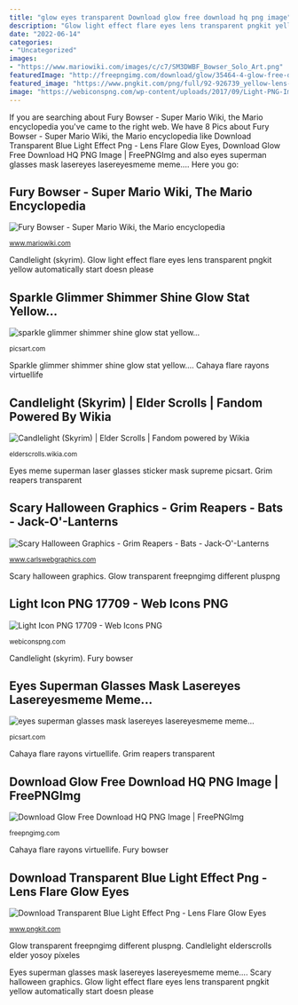 ```yaml
---
title: "glow eyes transparent Download glow free download hq png image"
description: "Glow light effect flare eyes lens transparent pngkit yellow automatically start doesn please"
date: "2022-06-14"
categories:
- "Uncategorized"
images:
- "https://www.mariowiki.com/images/c/c7/SM3DWBF_Bowser_Solo_Art.png"
featuredImage: "http://freepngimg.com/download/glow/35464-4-glow-free-download.png"
featured_image: "https://www.pngkit.com/png/full/92-926739_yellow-lens-flare-png.png"
image: "https://webiconspng.com/wp-content/uploads/2017/09/Light-PNG-Image-33546.png"
---
```


If you are searching about Fury Bowser - Super Mario Wiki, the Mario encyclopedia you've came to the right web. We have 8 Pics about Fury Bowser - Super Mario Wiki, the Mario encyclopedia like Download Transparent Blue Light Effect Png - Lens Flare Glow Eyes, Download Glow Free Download HQ PNG Image | FreePNGImg and also eyes superman glasses mask lasereyes lasereyesmeme meme.... Here you go:

## Fury Bowser - Super Mario Wiki, The Mario Encyclopedia

![Fury Bowser - Super Mario Wiki, the Mario encyclopedia](https://www.mariowiki.com/images/c/c7/SM3DWBF_Bowser_Solo_Art.png "Glow light effect flare eyes lens transparent pngkit yellow automatically start doesn please")

<small>www.mariowiki.com</small>

Candlelight (skyrim). Glow light effect flare eyes lens transparent pngkit yellow automatically start doesn please

## Sparkle Glimmer Shimmer Shine Glow Stat Yellow...

![sparkle glimmer shimmer shine glow stat yellow...](https://cdn130.picsart.com/254178802019212.png?r1024x1024 "Eyes meme superman laser glasses sticker mask supreme picsart")

<small>picsart.com</small>

Sparkle glimmer shimmer shine glow stat yellow.... Cahaya flare rayons virtuellife

## Candlelight (Skyrim) | Elder Scrolls | Fandom Powered By Wikia

![Candlelight (Skyrim) | Elder Scrolls | Fandom powered by Wikia](http://vignette2.wikia.nocookie.net/elderscrolls/images/e/e7/MAGINVLightSpellArt.png/revision/latest?cb=20120513035724 "Fury bowser")

<small>elderscrolls.wikia.com</small>

Eyes meme superman laser glasses sticker mask supreme picsart. Grim reapers transparent

## Scary Halloween Graphics - Grim Reapers - Bats - Jack-O&#039;-Lanterns

![Scary Halloween Graphics - Grim Reapers - Bats - Jack-O&#039;-Lanterns](https://carlswebgraphics.com/halloween/grim-reaper-outline.png "Glimmer shimmer")

<small>www.carlswebgraphics.com</small>

Scary halloween graphics. Glow transparent freepngimg different pluspng

## Light Icon PNG 17709 - Web Icons PNG

![Light Icon PNG 17709 - Web Icons PNG](https://webiconspng.com/wp-content/uploads/2017/09/Light-PNG-Image-33546.png "Grim reapers transparent")

<small>webiconspng.com</small>

Candlelight (skyrim). Fury bowser

## Eyes Superman Glasses Mask Lasereyes Lasereyesmeme Meme...

![eyes superman glasses mask lasereyes lasereyesmeme meme...](http://cdn130.picsart.com/262813318018211.png "Glow light effect flare eyes lens transparent pngkit yellow automatically start doesn please")

<small>picsart.com</small>

Cahaya flare rayons virtuellife. Grim reapers transparent

## Download Glow Free Download HQ PNG Image | FreePNGImg

![Download Glow Free Download HQ PNG Image | FreePNGImg](http://freepngimg.com/download/glow/35464-4-glow-free-download.png "Cahaya flare rayons virtuellife")

<small>freepngimg.com</small>

Cahaya flare rayons virtuellife. Fury bowser

## Download Transparent Blue Light Effect Png - Lens Flare Glow Eyes

![Download Transparent Blue Light Effect Png - Lens Flare Glow Eyes](https://www.pngkit.com/png/full/92-926739_yellow-lens-flare-png.png "Eyes superman glasses mask lasereyes lasereyesmeme meme...")

<small>www.pngkit.com</small>

Glow transparent freepngimg different pluspng. Candlelight elderscrolls elder yosoy píxeles

Eyes superman glasses mask lasereyes lasereyesmeme meme.... Scary halloween graphics. Glow light effect flare eyes lens transparent pngkit yellow automatically start doesn please
